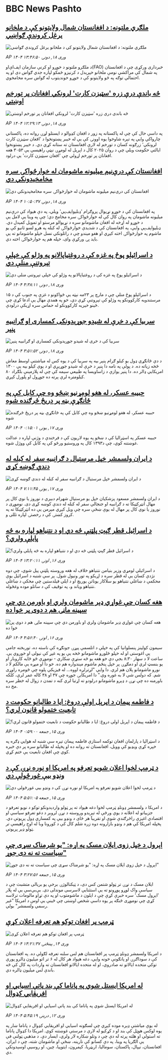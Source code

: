 # BBC News Pashto## [ملګري ملتونه: د افغانستان شمال ولایتونو کې د ملخانو یرغل کروندې ګواښي](https://www.bbc.com/pashto/articles/c9veyn0gkezo?at_campaign=githubrss)![ملګري ملتونه: د افغانستان شمال ولایتونو کې د ملخانو یرغل کروندې ګواښي](https://ichef.bbci.co.uk/ace/standard/240/cpsprodpb/464a/live/774c08e0-13b7-11f0-ac9f-c37d6fd89579.jpg)_AP ۱۴۰۴ وری ۱۸, دونۍ ۱۳:۴۶:۵۰_د ملګرو ملتونو د خوړو او کرنې سازمان اېف‌اې‌او(FAO) خبرداری ورکړی چې د افغانستان په شمال کې مراکشي نومې ملخانو خپرېدل د کرنیزو ځمکو لپاره جدي ګواښ دی او په احتمالي توګه په څو ولایتونو کې د خوړو خوندیتوب له ګواښ سره مخامخوي.## [څه باندې درې زره 'سټيزن کارت' لرونکي افغانان پر تورخم اوښتي](https://www.bbc.com/pashto/articles/cd7venj3ggvo?at_campaign=githubrss)![څه باندې درې زره 'سټيزن کارت' لرونکي افغانان پر تورخم اوښتي](https://ichef.bbci.co.uk/ace/standard/240/cpsprodpb/4ddc/live/f5821870-13a9-11f0-ba12-8d27eb561761.jpg)_AP ۱۴۰۴ وری ۱۸, دونۍ ۱۲:۲۹:۱۳_په داسې حال کې چې له پاکستانه په زور د افغان کډوالو د ایستلو لړۍ روانه ده، پاکستاني چارواکي وايي  په تېره شاوخوا یوه اوونۍ کې یې له خیبر پښتونخوا د 'افغان سټيزن کارت لرونکي' زرګونه کسان د تورخم له لارې افغانستان ته ستانه کړي دي.‌
د خیبر پښتونخوا ایالتي حکومت ویلي چې د روان ۲۰۲۵ کال د اپرېل له لومړۍ نېټې راهیسې یې ۳۰۵۳ هغه افغانان پر تورخم اړولي چې 'افغان سيټيزن کارت' یې درلود.## [افغانستان کې درې‌نیم میلیونه ماشومان له خوارځواکۍ سره مخامخېدونکي دي](https://www.bbc.com/pashto/articles/cwy7ev0yqwno?at_campaign=githubrss)![افغانستان کې درې‌نیم میلیونه ماشومان له خوارځواکۍ سره مخامخېدونکي دي](https://ichef.bbci.co.uk/ace/standard/240/cpsprodpb/8d04/live/1b011930-139f-11f0-ac9f-c37d6fd89579.jpg)_AP ۱۴۰۴ وری ۱۸, دونۍ ۱۰:۵۰:۳۷_په افغانستان کې د خوړو نړیوال پروګرام 'ډبلیو‌اېف‌پي' ویلي، په دې هېواد کې درې‌نیم میلیونه ماشومان په روان کال کې له خوارځواکۍ سره مخامخ دي؛ چې په وینا یې لامل یې د خوړو له اړخه له افغان ماشومانو سره د نړیوالو مرستو او تمویل کمېدل دي.
ډبلیو‌اېف‌پي وايي، په افغانستان کې د شدیدې خوارځواکۍ له کبله په هرو لسو ثانیو کې یو ماشوم په خوارځواکۍ اخته کېږي او هغو میندو چې د راتلونکي نسل خپلو ماشومانو ته یې باید پۍ ورکړې وای، خپله هم په خوارځواکۍ اخته دي.## [د اسرائيلو پوځ په غزه کې د روغتياپالانو په وژلو کې خپلې تېروتنې منلې دي](https://www.bbc.com/pashto/articles/c0qnwjl2zw8o?at_campaign=githubrss)![د اسرائيلو پوځ په غزه کې د روغتياپالانو په وژلو کې خپلې تېروتنې منلې دي](https://ichef.bbci.co.uk/ace/standard/240/cpsprodpb/8671/live/12a91f60-136a-11f0-ac9f-c37d6fd89579.png)_AP ۱۴۰۴ وری ۱۸, دونۍ ۴:۳۸:۱۱_د اسرائیلو پوځ منلې چې د مارچ پر ۲۳مه نېټه یې ځواکونو د غزې په جنوب کې د ۱۵ مرستندویه کارکوونکو په وژلو کې تېروتنې کړې دي، خو په همدې مهال يې ادعا کړې چې ځینو خيريه کارکوونکو له حماس سره اړیکې درلودې.## [سربيا کې د خرې له شيدو جوړېدونکی کمساری او ګرانبيه پنېر](https://www.bbc.com/pashto/articles/c1lmv330v89o?at_campaign=githubrss)![سربيا کې د خرې له شيدو جوړېدونکی کمساری او ګرانبيه پنېر](https://ichef.bbci.co.uk/ace/standard/240/cpsprodpb/5e67/live/cacd8da0-fa93-11ef-9e61-71ee71f26eb1.jpg)_AP ۱۴۰۴ وری ۱۸, دونۍ ۳:۵۱:۵۲_د دې ځانګړي ډول يو کيلو ګرام پنېر بيه په سربيا کې د يوه کس له مياشتني اوسط معاش څخه زياته ده. د پولې په نامه دا پنېر د خرې له شيدو جوړېږي او د يوې کيلو بيه يې ۱۳۰۰ امریکايي ډالر ده. دا پنېر يوازې د زاساويسا په طبيعي سيمه کې چې له پلازمېنې بلګراد ۸۰ کيلومتره لرې پرته ده جوړول او پلورل کېږي.## [حبیبه عسکر، له هغو لومړنیو ښځو وه چې کابل کې په ځانګړې بڼه پر دریځ څرګنده شوه](https://www.bbc.com/pashto/articles/cr4nr5l62wdo?at_campaign=githubrss)![حبیبه عسکر، له هغو لومړنیو ښځو وه چې کابل کې په ځانګړې بڼه پر دریځ څرګنده شوه](https://ichef.bbci.co.uk/ace/standard/240/cpsprodpb/9014/live/04073cd0-11a3-11f0-ac9f-c37d6fd89579.jpg)_AP ۱۴۰۴ وری ۱۷, يونۍ ۰:۱۵:۰۱_حبیبه عسکر په اسټرالیا کې د ښځو په یوه لاریون کې د فرخندې د وژنې لپاره د عدالت غوښتنه کوي، چې د۱۳۹۳ کال په وروستیو ورځو کې په کابل کې ووژل شوه.## [د ايران ولسمشر خپل مرستيال د ګرانبيه سفر له کبله له دندې ګوښه کړی](https://www.bbc.com/pashto/articles/ce3qn579g9lo?at_campaign=githubrss)![د ايران ولسمشر خپل مرستيال د ګرانبيه سفر له کبله له دندې ګوښه کړی](https://ichef.bbci.co.uk/ace/standard/240/cpsprodpb/e1b8/live/d62fc200-12b5-11f0-ac9f-c37d6fd89579.jpg)_AP ۱۴۰۴ وری ۱۷, يونۍ ۷:۱۱:۴۵_د ایران ولسمشر مسعود پزشکيان خپل يو مرستيال شهرام دبيري د نوروز يا نوي کال پر مهال انټرکټيکا ته د ګرانبيه او جنجالي سفر له کبله له دندې کوښه کړی دی. نوموړی د نوروز يا نوي کال پر مهال له يوې ښځې سره چې ويل کېږي مېرمن يې ده انټرکټيکا ته په کروز کښتۍ کې د رخصتۍ لپاره تللی و.## [د اسرائیل قطر ګېټ پلټنې څه دي او د نتنیاهو لپاره به څه پایلې ولري؟](https://www.bbc.com/pashto/articles/cy8q98dd0y9o?at_campaign=githubrss)![د اسرائیل قطر ګېټ پلټنې څه دي او د نتنیاهو لپاره به څه پایلې ولري؟](https://ichef.bbci.co.uk/ace/standard/240/cpsprodpb/e801/live/4f5557b0-121d-11f0-b234-07dc7691c360.jpg)_AP ۱۴۰۴ وری ۱۶, اونۍ ۱۳:۲۰:۱۱_د اسرائیلي لومړي وزیر بنیامن نتنیاهو خلاف له هغه وروسته پلټنې پیل شوي، چې دوه نژدې کسان یې له قطر سره د اړیکو په تور ونیول شول. پر سې شنبه د اسرائیل یوې محکمې د ښاغلي نتنیاهو یو سلاکار یوناتن یوریچ او د ایلي فیلدستین چې مخکې د ښاغلي نتنیاهو ویاند و، په توقیف کې د ساتلو موده وغځوله.## [هغه کسان چې غواړي ډېر ماشومان ولري او باورمن دي چې سپینه ماڼۍ هم د دوی پر خوا ده](https://www.bbc.com/pashto/articles/cj68zg9y77po?at_campaign=githubrss)![هغه کسان چې غواړي ډېر ماشومان ولري او باورمن دي چې سپینه ماڼۍ هم د دوی پر خوا ده](https://ichef.bbci.co.uk/ace/standard/240/cpsprodpb/04b7/live/3005e960-11d7-11f0-ac9f-c37d6fd89579.png)_AP ۱۴۰۴ وری ۱۶, اونۍ ۴:۵۶:۴۰_سیمون کولینز پنسلوانیا کې په خپلې د اتلسمې پیړۍ جونګړه کې ناسته ده، توربخنه جامې یې اغوستی او له خپلو څلورو ماشومانو څخه یې یو په غېږ کې نیولی او خوروي یې. ساعت لا د سهار ۸:۳۰ بجې دي خو هغه یو څه ستړې ښکاري - نوموړې څو ځایه کاروبار او یو بنسټ لري او دمګړۍ پر خپل پنځم ماشوم مېندواره هم ده.  خو دا او مېړه یې مالکم لا د نورو ماشومانو پلان هم لري.‌
دا وایي "لږترلږه اووه... له فیزیکي پلوه چې څومره راوړی شم. که دولس شي لا به غوره وي."
دا امریکایۍ جوړه چې ۳۷ او ۳۸ کاله عمر لري، کلکه باورمنه ده چې نړۍ د ډېرو ماشومانو درلودو ته اړتیا لري کنه د تمدن د زوال له خطر سره مخ ده.## [د فاطمه پیمان د اپرېل اولې دروغ: ایا د طالبانو حکومت د تابعیت ختمولو قانون لري؟](https://www.bbc.com/pashto/articles/cly5v45knd6o?at_campaign=githubrss)![د فاطمه پیمان د اپرېل اولې دروغ: ایا د طالبانو حکومت د تابعیت ختمولو قانون لري؟](https://ichef.bbci.co.uk/ace/standard/240/cpsprodpb/0f08/live/94644530-1076-11f0-8c6c-d990c1c0e96b.jpg)_AP ۱۴۰۴ وری ۱۵, جمعه ۰:۵۹:۰۰_د اسټرالیا د پارلمان افغان توکمه استازې فاطمه پیمان تېره سې شنبه له هوايي ډګره په خپره کړې ویډیو کې وویل، افغانستان ته روانه ده او پخپله له طالبانو سره پر دې خبره کوي چې افغان تابعیت یې ختم کړي.## [د ټرمپ لخوا اعلان شویو تعرفو په امریکا او نوره نړۍ کې د ونډو بیې غورځولې دي](https://www.bbc.com/pashto/articles/cp8v3q73ynlo?at_campaign=githubrss)![د ټرمپ لخوا اعلان شویو تعرفو په امریکا او نوره نړۍ کې د ونډو بیې غورځولې دي](https://ichef.bbci.co.uk/ace/standard/240/cpsprodpb/ee5c/live/0a93a1a0-1118-11f0-ba12-8d27eb561761.jpg)_AP ۱۴۰۴ وری ۱۵, جمعه ۵:۵۱:۰۵_د امریکا د ولسمشر ډونلډ ټرمپ لخوا دغه هېواد ته پر ټولو واردېدونکو توکو د نویو تعرفو د جزییاتو له اعلانه د یوې ورځې له تېرېدو وروسته د نړۍ لروبر د دغو تعرفو سیاسي او اقتصادي اغېزې راڅرګندې شوې او تقریبآ هر ځای د ونډو بیې په کمساري ډول پرېوتې دي.
پخپله امریکا کې هم د ونډو بازارونه دوه زره شلم کال کې د کورونا وبا له اوج راهیسې تر ټولو ډېر پریوتي.## [اېرول د خپل زوی ایلان مسک په اړه: "یو شرمناک سړی چې سیاست ته نه دی جوړ"](https://www.bbc.com/pashto/articles/cx2w7n14e34o?at_campaign=githubrss)![اېرول د خپل زوی ایلان مسک په اړه: "یو شرمناک سړی چې سیاست ته نه دی جوړ"](https://ichef.bbci.co.uk/ace/standard/240/cpsprodpb/2046/live/bcc52000-10f6-11f0-b234-07dc7691c360.jpg)_AP ۱۴۰۴ وری ۱۵, جمعه ۳:۲۷:۵۶_ایلان مسک د نړۍ تر ټولو شتمن کس دی، د ټېکنالوژۍ برخې یو بریالی متشبث چې د سیاسي واک لوړو پوړونو ته یې استثنایي لاسرسی موندلی دی. بي‌بي‌سي یې له پلار 'اېرول مسک' سره خبرې کړې چې د اېلون د ماشومتوب او په دې تړاو مالومات ترلاسه کړي چې نوموړی څنګه پر یوه داسې شخص اوښتی چې ځینې یې اوس د امریکا "غیر رسمي ولسمشر" بولي.## [ټرمپ پر افغان توکو هم تعرفه اعلان کړې](https://www.bbc.com/pashto/articles/cg5q7e9pq0mo?at_campaign=githubrss)![ټرمپ پر افغان توکو هم تعرفه اعلان کړې](https://ichef.bbci.co.uk/ace/standard/240/cpsprodpb/75a1/live/746a1cb0-1098-11f0-b234-07dc7691c360.jpg)_AP ۱۴۰۴ وری ۱۴, پينځنۍ ۱۴:۲۱:۳۷_د امریکا ولسمشر ډونلډ ټرمپ پر افغانستان هم لس سلنه تعرفه لګولې ده. په افغانستان کې د سوداګرۍ او پانګونې خونه وایي، دغه هېواد هر کال له ۶ تر اتو میلیون ډالرو پورې توکي متحده ایالاتو ته صادروي، او له متحده ایالاتو افغانستان ته واردات په کال کې څه باندې لس میلیون ډالره دي.## [له امریکا ایستل شوي په پاناما کې بند پاتې اسیایي او افریقایي کډوال](https://www.bbc.com/pashto/articles/cy0ylvqwzzko?at_campaign=githubrss)![له امریکا ایستل شوي په پاناما کې بند پاتې اسیایي او افریقایي کډوال](https://ichef.bbci.co.uk/ace/standard/240/cpsprodpb/064b/live/f672a890-0b1a-11f0-b613-294b45aff3bc.jpg)_AP ۱۴۰۴ وری ۱۲, درېنۍ ۵:۴۵:۱۹_له يوې مياشتې ډېره موده کېږي چې لسګونه اسيايي او افريقايي کډوال د پاناما ښار په يوه لوکس هوټل کې بند او د کړکيو له لارې د مرستې غوښتنه کوي. امریکا دا کډوال پاناما ته استولي او هلته پرته له دې چې د وتلو ښکاره لار ولري، ايسار دي. د مذهبي ټولنې فې يې الګريا په وینا، په دې کسانو کې نارینه، ښځې او ماشومان شته، چې د ایران، افغانستان، نیپال، پاکستان، سومالیا، اریټریا، کېمرون، ایتوپیا، چین، او روسیې اوسېدونکي دي.